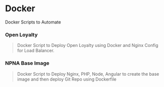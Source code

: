 # Docker
Docker Scripts to Automate

### Open Loyalty

> Docker Script to Deploy Open Loyalty using Docker and Nginx Config for Load Balancer.

### NPNA Base Image

> Docker Script to Deploy Nginx, PHP, Node, Angular to create the base image and then deploy Git Repo using Dockerfile
